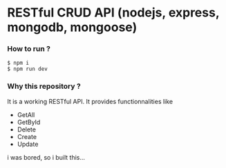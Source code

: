 # RESTful CRUD API (nodejs, express, mongodb, mongoose)

### How to run ?

```
$ npm i
$ npm run dev
```

### Why this repository ?

It is a working RESTful API. It provides functionnalities like

- GetAll
- GetById
- Delete
- Create
- Update

i was bored, so i built this...
